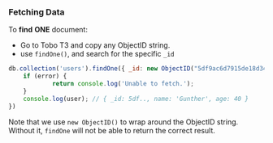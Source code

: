 <!--title={Learning to Fetch Data}-->

<!---->

### Fetching Data

To **find** **ONE** document:

- Go to Tobo T3 and copy any ObjectID string.
- use `findOne()`, and search for the specific `_id`

```javascript
db.collection('users').findOne({ _id: new ObjectID("5df9ac6d7915de18d3403572") }, (error, user) =>{
  	if (error) {
    		return console.log('Unable to fetch.');
  	}
  	console.log(user); // { _id: 5df.., name: 'Gunther', age: 40 }
})
```

Note that we use `new ObjectID()` to wrap around the ObjectID string. Without it, `findOne` will not be able to return the correct result.